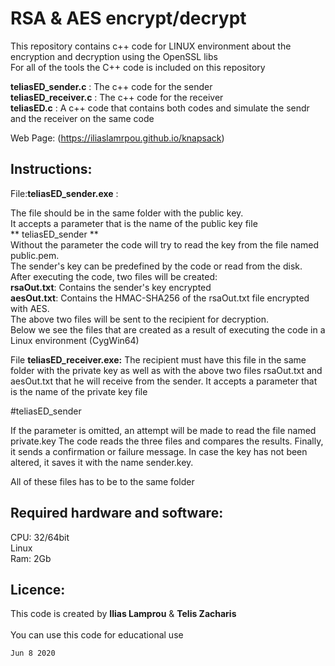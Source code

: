 # RSA & AES encrypt/decrypt

This repository contains c++ code for LINUX environment about the encryption and decryption using the OpenSSL libs <br/>
For all of the tools the C++ code is included on this repository<br/>


**teliasED_sender.c** : The c++ code for the sender<br/>
**teliasED_receiver.c** : The c++ code for the receiver<br/>
**teliasED.c** : A c++ code that contains both codes and simulate the sendr and the receiver on the same code<br/>

Web Page: (https://iliaslamrpou.github.io/knapsack)<br/>

## Instructions:

File:**teliasED_sender.exe** :

The file should be in the same folder with the public key.<br/>
It accepts a parameter that is the name of the public key file<br/>
**	teliasED_sender <publicKeyFilename>**<br/>
Without the parameter the code will try to read the key from the file named public.pem.<br/>
The sender's key can be predefined by the code or read from the disk.<br/>
After executing the code, two files will be created:<br/>
**rsaOut.txt**: Contains the sender's key encrypted<br/>
**aesOut.txt**: Contains the HMAC-SHA256 of the rsaOut.txt file encrypted with AES.<br/>
The above two files will be sent to the recipient for decryption.<br/>
Below we see the files that are created as a result of executing the code in a Linux environment (CygWin64)<br/>

File **teliasED_receiver.exe:**
The recipient must have this file in the same folder with the private key as well as with the above two files rsaOut.txt and aesOut.txt that he will receive from the sender.
It accepts a parameter that is the name of the private key file

#teliasED_sender <publicKeyFilename>

If the parameter is omitted, an attempt will be made to read the file named private.key
The code reads the three files and compares the results.
Finally, it sends a confirmation or failure message.
In case the key has not been altered, it saves it with the name sender.key.

All of these files has to be to the same folder<br/>


## Required hardware and software:
CPU: 32/64bit<br/>
Linux<br/>
Ram: 2Gb<br/>

## Licence: 
This code is created by **Ilias Lamprou** & **Telis Zacharis**<br/><br/>
You can use this code for educational use<br/>


`Jun 8 2020`

